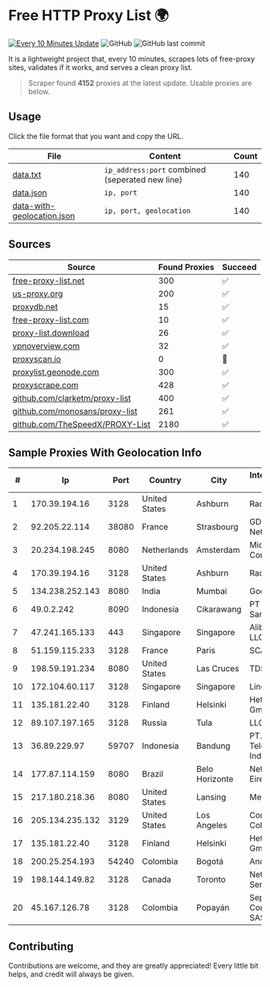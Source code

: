 
# Free HTTP Proxy List 🌍

[![Every 10 Minutes Update](https://github.com/mertguvencli/http-proxy-list/actions/workflows/main.yml/badge.svg?branch=main)](https://github.com/mertguvencli/http-proxy-list/actions/workflows/main.yml)
![GitHub](https://img.shields.io/github/license/mertguvencli/http-proxy-list)
![GitHub last commit](https://img.shields.io/github/last-commit/mertguvencli/http-proxy-list)

It is a lightweight project that, every 10 minutes, scrapes lots of free-proxy sites, validates if it works, and serves a clean proxy list.


> Scraper found **4152** proxies at the latest update. Usable proxies are below.

## Usage

Click the file format that you want and copy the URL.


|File|Content|Count|
|----|-------|-----|
|[data.txt](https://raw.githubusercontent.com/mertguvencli/http-proxy-list/main/proxy-list/data.txt)|`ip_address:port` combined (seperated new line)|140|
|[data.json](https://raw.githubusercontent.com/mertguvencli/http-proxy-list/main/proxy-list/data.json)|`ip, port`|140|
|[data-with-geolocation.json](https://raw.githubusercontent.com/mertguvencli/http-proxy-list/main/proxy-list/data-with-geolocation.json)|`ip, port, geolocation`|140|

## Sources

|Source|Found Proxies|Succeed|
|------|-------------|-------|
|[free-proxy-list.net](https://free-proxy-list.net)|300|✅|
|[us-proxy.org](https://www.us-proxy.org)|200|✅|
|[proxydb.net](http://proxydb.net)|15|✅|
|[free-proxy-list.com](https://free-proxy-list.com/?page=&port=&type%5B%5D=http&type%5B%5D=https&up_time=0&search=Search)|10|✅|
|[proxy-list.download](https://www.proxy-list.download/HTTP)|26|✅|
|[vpnoverview.com](https://vpnoverview.com/privacy/anonymous-browsing/free-proxy-servers)|32|✅|
|[proxyscan.io](https://www.proxyscan.io)|0|🚫|
|[proxylist.geonode.com](https://proxylist.geonode.com/api/proxy-list?limit=300&page=1&sort_by=lastChecked&sort_type=desc&protocols=http,https)|300|✅|
|[proxyscrape.com](https://api.proxyscrape.com/v2/?request=displayproxies&protocol=http&timeout=10000&country=all&ssl=all&anonymity=all)|428|✅|
|[github.com/clarketm/proxy-list](https://raw.githubusercontent.com/clarketm/proxy-list/master/proxy-list-raw.txt)|400|✅|
|[github.com/monosans/proxy-list](https://raw.githubusercontent.com/monosans/proxy-list/main/proxies/http.txt)|261|✅|
|[github.com/TheSpeedX/PROXY-List](https://raw.githubusercontent.com/TheSpeedX/PROXY-List/master/http.txt)|2180|✅|


## Sample Proxies With Geolocation Info

|#|Ip|Port|Country|City|Internet Service Provider|
|-|--|----|-------|----|-------------------------|
|1|170.39.194.16|3128|United States|Ashburn|Rackdog, LLC|
|2|92.205.22.114|38080|France|Strasbourg|GD MASS Network|
|3|20.234.198.245|8080|Netherlands|Amsterdam|Microsoft Corporation|
|4|170.39.194.16|3128|United States|Ashburn|Rackdog, LLC|
|5|134.238.252.143|8080|India|Mumbai|Google LLC|
|6|49.0.2.242|8090|Indonesia|Cikarawang|PT Usaha Adi Sanggoro|
|7|47.241.165.133|443|Singapore|Singapore|Alibaba.com LLC|
|8|51.159.115.233|3128|France|Paris|SCALEWAY|
|9|198.59.191.234|8080|United States|Las Cruces|TDS TELECOM|
|10|172.104.60.117|3128|Singapore|Singapore|Linode, LLC|
|11|135.181.22.40|3128|Finland|Helsinki|Hetzner Online GmbH|
|12|89.107.197.165|3128|Russia|Tula|LLC TK Altair|
|13|36.89.229.97|59707|Indonesia|Bandung|PT. Telekomunikasi Indonesia|
|14|177.87.114.159|8080|Brazil|Belo Horizonte|Netmig Telecom Eireli|
|15|217.180.218.36|8080|United States|Lansing|Metronet|
|16|205.134.235.132|3129|United States|Los Angeles|Corporate Colocation Inc|
|17|135.181.22.40|3128|Finland|Helsinki|Hetzner Online GmbH|
|18|200.25.254.193|54240|Colombia|Bogotá|Andinet ON Line|
|19|198.144.149.82|3128|Canada|Toronto|Netminders Server Hosting|
|20|45.167.126.78|3128|Colombia|Popayán|Sepcom Comunicaciones SAS|



## Contributing

Contributions are welcome, and they are greatly appreciated! Every
little bit helps, and credit will always be given.

